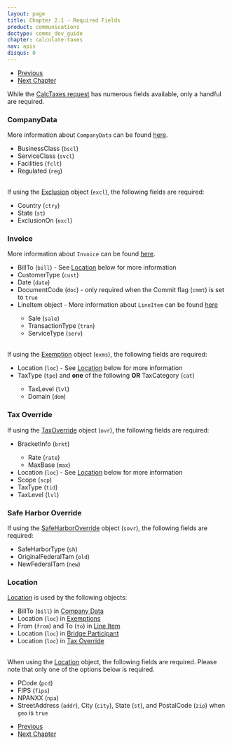```yaml
---
layout: page
title: Chapter 2.1 - Required Fields
product: communications
doctype: comms_dev_guide
chapter: calculate-taxes
nav: apis
disqus: 0
---
```


<ul class="pager">
  <li class="previous"><a href="/communications/dev-guide/calculate-taxes/"><i class="glyphicon glyphicon-chevron-left"></i>Previous</a></li>
  <li class="next"><a href="/communications/dev-guide/commit-uncommit/"><i class="glyphicon glyphicon-chevron-right"></i>Next Chapter</a></li>
</ul>

While the <a class="dev-guide-link" href="/communications/dev-guide/reference/calc-taxes-request/">CalcTaxes request</a> has numerous fields available, only a handful are required.  

<h3>CompanyData</h3>
More information about <code>CompanyData</code> can be found <a class="dev-guide-link" href="/communications/dev-guide/reference/company-data/">here</a>.
<ul class="dev-guide-list">
  <li>BusinessClass (<code>bscl</code>)</li>
  <li>ServiceClass (<code>svcl</code>)</li>
  <li>Facilities (<code>fclt</code>)</li>
  <li>Regulated (<code>reg</code>)</li>
</ul>

<br/>
If using the <a class="dev-guide-link" href="/communications/dev-guide/reference/exclusion/">Exclusion</a> object (<code>excl</code>), the following fields are required:
<ul class="dev-guide-list">
  <li>Country (<code>ctry</code>)</li>
  <li>State (<code>st</code>)</li>
  <li>ExclusionOn (<code>excl</code>)</li>
</ul>

<h3>Invoice</h3>
More information about <code>Invoice</code> can be found <a class="dev-guide-link" href="/communications/dev-guide/reference/invoice/">here</a>.
<ul class="dev-guide-list">
  <li>BillTo (<code>bill</code>) - See <a class="dev-guide-link" href="#location">Location</a> below for more information</li>
  <li>CustomerType (<code>cust</code>)</li>
  <li>Date (<code>date</code>)</li>
  <li>DocumentCode (<code>doc</code>) - only required when the Commit flag (<code>cmmt</code>) is set to <code>true</code></li>
  <li>LineItem object - More information about <code>LineItem</code> can be found <a class="dev-guide-link" href="/communications/dev-guide/reference/line-item/">here</a></li>
  <ul class="dev-guide-list">
    <li>Sale (<code>sale</code>)</li>
    <li>TransactionType (<code>tran</code>)</li>
    <li>ServiceType (<code>serv</code>)</li>
  </ul>
</ul>

<br/>
If using the <a class="dev-guide-link" href="/communications/dev-guide/reference/exemption/">Exemption</a> object (<code>exms</code>), the following fields are required:
<ul class="dev-guide-list">
  <li>Location (<code>loc</code>) - See <a class="dev-guide-link" href="#location">Location</a> below for more information</li>
  <li>TaxType (<code>tpe</code>) and <b>one</b> of the following <b>OR</b> TaxCategory (<code>cat</code>)</li>
  <ul class="dev-guide-list">
    <li>TaxLevel (<code>lvl</code>)</li>
    <li>Domain (<code>dom</code>)</li>
  </ul>
</ul>

<h3>Tax Override</h3>
If using the <a class="dev-guide-link" href="/communications/dev-guide/reference/tax-override/">TaxOverride</a> object (<code>ovr</code>), the following fields are required:
<ul class="dev-guide-list">
  <li> BracketInfo (<code>brkt</code>)</li>
  <ul class="dev-guide-list">
    <li>Rate (<code>rate</code>)</li>
    <li>MaxBase (<code>max</code>)</li>
  </ul>
  <li>Location (<code>loc</code>) - See <a class="dev-guide-link" href="#location">Location</a> below for more information</li>
  <li>Scope (<code>scp</code>)</li>
  <li>TaxType (<code>tid</code>)</li>
  <li>TaxLevel (<code>lvl</code>)</li>
</ul>

<h3>Safe Harbor Override</h3>
If using the <a class="dev-guide-link" href="/communications/dev-guide/reference/safe-harbor-override/">SafeHarborOverride</a> object (<code>sovr</code>), the following fields are required:
<ul class="dev-guide-list">
  <li>SafeHarborType (<code>sh</code>)</li>
  <li>OriginalFederalTam (<code>old</code>)</li>
  <li>NewFederalTam (<code>new</code>)</li>
</ul>

<h3 id="location">Location</h3>
<a class="dev-guide-link" href="/communications/dev-guide/reference/location/">Location</a> is used by the following objects:
<ul class="dev-guide-list">
  <li>BillTo (<code>bill</code>) in <a class="dev-guide-link" href="/communications/dev-guide/reference/company-data/">Company Data</a></li>
  <li>Location (<code>loc</code>) in <a class="dev-guide-link" href="/communications/dev-guide/reference/exemption/">Exemptions</a></li>
  <li>From (<code>from</code>) and To (<code>to</code>) in <a class="dev-guide-link" href="/communications/dev-guide/reference/line-item/">Line Item</a></li>
  <li>Location (<code>loc</code>) in <a class="dev-guide-link" href="/communications/dev-guide/reference/bridge-participant/">Bridge Participant</a></li>
  <li>Location (<code>loc</code>) in <a class="dev-guide-link" href="/communications/dev-guide/reference/tax-override/">Tax Override</a></li>
</ul>

<br/>
When using the <a class="dev-guide-link" href="/communications/dev-guide/reference/location/">Location</a> object, the following fields are required.  Please note that only one of the options below is required.
<ul class="dev-guide-list">
  <li>PCode (<code>pcd</code>)</li>
  <li>FIPS (<code>fips</code>)</li>
  <li>NPANXX (<code>npa</code>)</li>
  <li>StreetAddress (<code>addr</code>), City (<code>city</code>), State (<code>st</code>), and PostalCode (<code>zip</code>) when <code>geo</code> is <code>true</code></li>
</ul>

<ul class="pager">
  <li class="previous"><a href="/communications/dev-guide/calculate-taxes/"><i class="glyphicon glyphicon-chevron-left"></i>Previous</a></li>
  <li class="next"><a href="/communications/dev-guide/commit-uncommit/"><i class="glyphicon glyphicon-chevron-right"></i>Next Chapter</a></li>
</ul>
